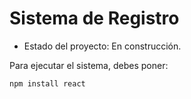 <h1> Sistema de Registro</h1>

- Estado del proyecto: En construcción.

Para ejecutar el sistema, debes poner:
  
````npm install react````
